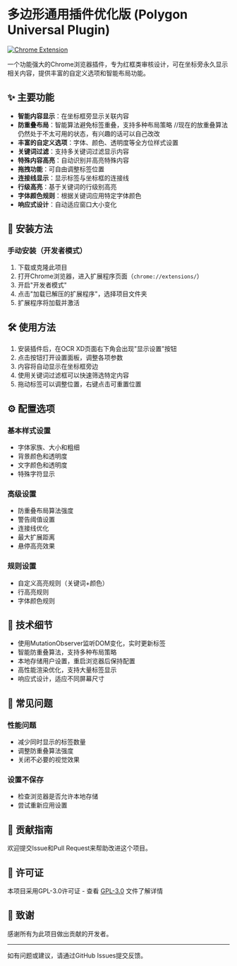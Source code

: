 # 多边形通用插件优化版 (Polygon Universal Plugin)
[![Chrome Extension](https://img.shields.io/badge/Chrome-Extension-yellow.svg)](https://chrome.google.com/webstore)

一个功能强大的Chrome浏览器插件，专为红框类审核设计，可在坐标旁永久显示相关内容，提供丰富的自定义选项和智能布局功能。

## ✨ 主要功能

- **智能内容显示**：在坐标框旁显示关联内容
- **防重叠布局**：智能算法避免标签重叠，支持多种布局策略  //现在的放重叠算法仍然处于不太可用的状态，有兴趣的话可以自己改改
- **丰富的自定义选项**：字体、颜色、透明度等全方位样式设置
- **关键词过滤**：支持多关键词过滤显示内容
- **特殊内容高亮**：自动识别并高亮特殊内容
- **拖拽功能**：可自由调整标签位置
- **连接线显示**：显示标签与坐标框的连接线
- **行级高亮**：基于关键词的行级别高亮
- **字体颜色规则**：根据关键词应用特定字体颜色
- **响应式设计**：自动适应窗口大小变化

## 🚀 安装方法

### 手动安装（开发者模式）

1. 下载或克隆此项目
2. 打开Chrome浏览器，进入扩展程序页面（`chrome://extensions/`）
3. 开启"开发者模式"
4. 点击"加载已解压的扩展程序"，选择项目文件夹
5. 扩展程序将加载并激活

## 🛠 使用方法

1. 安装插件后，在OCR XD页面右下角会出现"显示设置"按钮
2. 点击按钮打开设置面板，调整各项参数
3. 内容将自动显示在坐标框旁边
4. 使用关键词过滤框可以快速筛选特定内容
5. 拖动标签可以调整位置，右键点击可重置位置

## ⚙️ 配置选项

### 基本样式设置
- 字体家族、大小和粗细
- 背景颜色和透明度
- 文字颜色和透明度
- 特殊字符显示

### 高级设置
- 防重叠布局算法强度
- 警告阈值设置
- 连接线优化
- 最大扩展距离
- 悬停高亮效果

### 规则设置
- 自定义高亮规则（关键词+颜色）
- 行高亮规则
- 字体颜色规则

## 🔧 技术细节

- 使用MutationObserver监听DOM变化，实时更新标签
- 智能防重叠算法，支持多种布局策略
- 本地存储用户设置，重启浏览器后保持配置
- 高性能渲染优化，支持大量标签显示
- 响应式设计，适应不同屏幕尺寸

## 🐛 常见问题

### 性能问题
- 减少同时显示的标签数量
- 调整防重叠算法强度
- 关闭不必要的视觉效果

### 设置不保存
- 检查浏览器是否允许本地存储
- 尝试重新应用设置

## 🤝 贡献指南

欢迎提交Issue和Pull Request来帮助改进这个项目。

## 📄 许可证

本项目采用GPL-3.0许可证 - 查看 [GPL-3.0](LICENSE) 文件了解详情

## 🙏 致谢

感谢所有为此项目做出贡献的开发者。

---

如有问题或建议，请通过GitHub Issues提交反馈。
